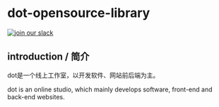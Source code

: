# dot-opensource-library

<a href="https://github.com/dot-open" target="_blank">
    <img alt="join our slack" src="https://shields.io/badge/slack-dot--Public-blueviolet?logo=slack" />
  </a> 

## introduction / 简介

dot是一个线上工作室，以开发软件、网站前后端为主。

dot is an online studio, which mainly develops software, front-end and back-end websites.
